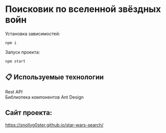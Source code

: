 # Поисковик по вселенной звёздных войн

Установка зависимостей:

`npm i`

Запуск проекта:

`npm start`

## 📋 Используемые технологии

Rest API<br />
Библиотека компонентов Ant Design<br />

## Cайт проекта:
https://snollyg0ster.github.io/star-wars-search/
